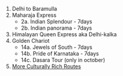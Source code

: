 1. Delhi to Baramulla
2. Maharaja Express
   - 2a. Indian Splendour - 7days
   - 2b. Indian panorama - 7days
3. Himalayan Queen Express aka Delhi-kalka
4. Golden Chariot
    - 14a. Jewels of South - 7days
    - 14b. Pride of Karnataka - 7days
    - 14c. Dasara Tour (only in october)
5. [More Culturally Rich Routes](http://www.luxurytrainsindia.org/)
